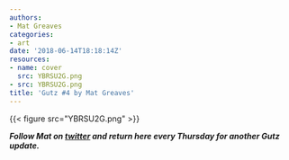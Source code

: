 ```yaml
---
authors:
- Mat Greaves
categories:
- art
date: '2018-06-14T18:18:14Z'
resources:
- name: cover
  src: YBRSU2G.png
- src: YBRSU2G.png
title: 'Gutz #4 by Mat Greaves'
---
```

{{< figure src="YBRSU2G.png" >}}

**_Follow Mat on [twitter](https://twitter.com/matgreaves "") and return here every Thursday for another Gutz update._**
